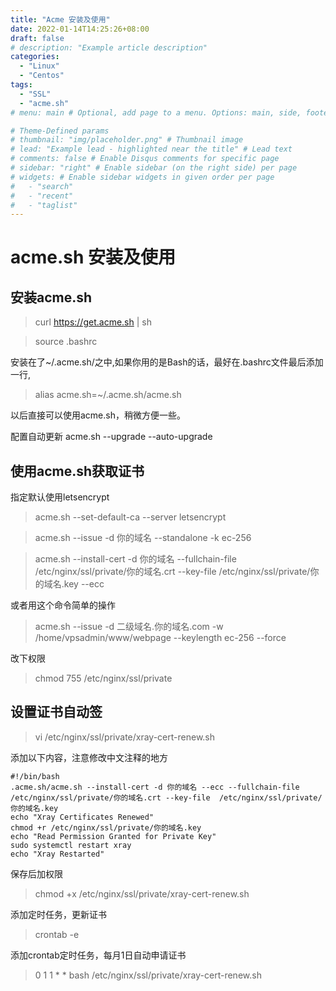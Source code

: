 ```yaml
---
title: "Acme 安装及使用"
date: 2022-01-14T14:25:26+08:00
draft: false
# description: "Example article description"
categories:
  - "Linux"
  - "Centos"
tags:
  - "SSL"
  - "acme.sh"
# menu: main # Optional, add page to a menu. Options: main, side, footer

# Theme-Defined params
# thumbnail: "img/placeholder.png" # Thumbnail image
# lead: "Example lead - highlighted near the title" # Lead text
# comments: false # Enable Disqus comments for specific page
# sidebar: "right" # Enable sidebar (on the right side) per page
# widgets: # Enable sidebar widgets in given order per page
#   - "search"
#   - "recent"
#   - "taglist"
---
```


# acme.sh 安装及使用
## 安装acme.sh
>curl  https://get.acme.sh | sh

>source .bashrc

安装在了~/.acme.sh/之中,如果你用的是Bash的话，最好在.bashrc文件最后添加一行,
>alias acme.sh=~/.acme.sh/acme.sh

以后直接可以使用acme.sh，稍微方便一些。

配置自动更新
acme.sh --upgrade --auto-upgrade

## 使用acme.sh获取证书

指定默认使用letsencrypt
>acme.sh --set-default-ca --server letsencrypt

>acme.sh --issue -d 你的域名 --standalone -k ec-256

>acme.sh --install-cert -d 你的域名 --fullchain-file /etc/nginx/ssl/private/你的域名.crt --key-file /etc/nginx/ssl/private/你的域名.key --ecc

或者用这个命令简单的操作
>acme.sh --issue -d 二级域名.你的域名.com -w /home/vpsadmin/www/webpage --keylength ec-256 --force

改下权限
>chmod 755 /etc/nginx/ssl/private

## 设置证书自动签
>vi /etc/nginx/ssl/private/xray-cert-renew.sh

添加以下内容，注意修改中文注释的地方
```
#!/bin/bash
.acme.sh/acme.sh --install-cert -d 你的域名 --ecc --fullchain-file  /etc/nginx/ssl/private/你的域名.crt --key-file  /etc/nginx/ssl/private/你的域名.key
echo "Xray Certificates Renewed"
chmod +r /etc/nginx/ssl/private/你的域名.key
echo "Read Permission Granted for Private Key"
sudo systemctl restart xray
echo "Xray Restarted"
```

保存后加权限
>chmod +x /etc/nginx/ssl/private/xray-cert-renew.sh

添加定时任务，更新证书
>crontab -e

添加crontab定时任务，每月1日自动申请证书
>0 1 1 * *   bash /etc/nginx/ssl/private/xray-cert-renew.sh



